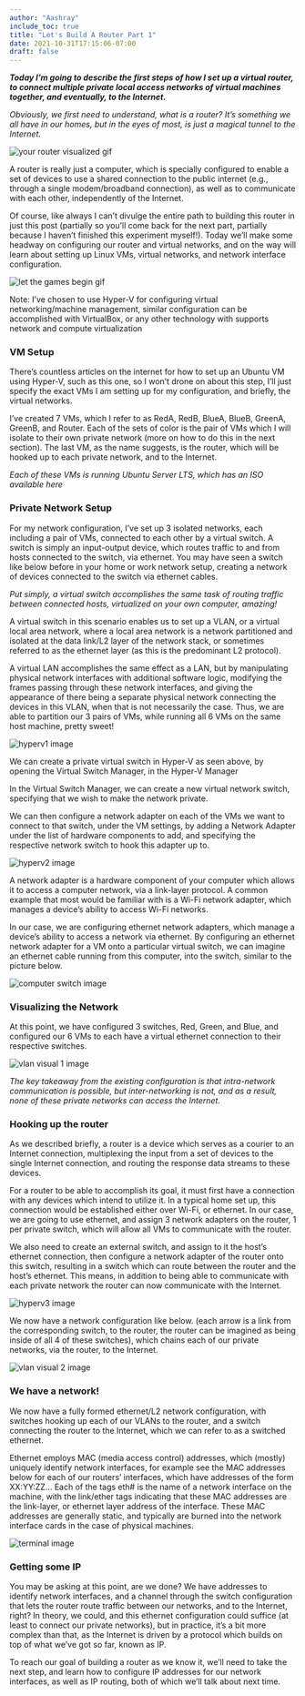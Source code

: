 ```yaml
---
author: "Aashray"
include_toc: true
title: "Let's Build A Router Part 1"
date: 2021-10-31T17:15:06-07:00
draft: false
---
```


***Today I’m going to describe the first steps of how I set up a virtual router, to connect multiple private local access networks of virtual machines together, and eventually, to the Internet.***

*Obviously, we first need to understand, what is a router? It’s something we all have in our homes, but in the eyes of most, is just a magical tunnel to the Internet.*

![your router visualized gif](https://media.giphy.com/media/IWp7xsHXRjOZ1hsg5y/giphy.gif)

A router is really just a computer, which is specially configured to
enable a set of devices to use a shared connection to the public internet (e.g., through a single modem/broadband connection), as well as to communicate with each other, independently of the Internet.

Of course, like always I can’t divulge the entire path to building this router in just this post (partially so you’ll come back for the next part, partially because I haven’t finished this experiment myself!). Today we’ll make some headway on configuring our router and virtual networks, and on the way will learn about setting up Linux VMs, virtual networks, and network interface configuration.

![let the games begin gif](https://media.giphy.com/media/xT0xevozBTg7ChpL44/giphy.gif)

Note: I’ve chosen to use Hyper-V for configuring virtual networking/machine management, similar configuration can be accomplished with VirtualBox, or any other technology with supports network and compute virtualization

### VM Setup

There’s countless articles on the internet for how to set up an Ubuntu VM using Hyper-V, such as this one, so I won’t drone on about this step, I’ll just specify the exact VMs I am setting up for my configuration, and briefly, the virtual networks.

I’ve created 7 VMs, which I refer to as RedA, RedB, BlueA, BlueB, GreenA, GreenB, and Router. Each of the sets of color is the pair of VMs which I will isolate to their own private network (more on how to do this in the next section). The last VM, as the name suggests, is the router, which will be hooked up to each private network, and to the Internet.

*Each of these VMs is running Ubuntu Server LTS, which has an ISO available here*

### Private Network Setup

For my network configuration, I’ve set up 3 isolated networks, each including a pair of VMs, connected to each other by a virtual switch. A switch is simply an input-output device, which routes traffic to and from hosts connected to the switch, via ethernet. You may have seen a switch like below before in your home or work network setup, creating a network of devices connected to the switch via ethernet cables.

*Put simply, a virtual switch accomplishes the same task of routing traffic between connected hosts, virtualized on your own computer, amazing!*

A virtual switch in this scenario enables us to set up a VLAN, or a virtual local area network, where a local area network is a network partitioned and isolated at the data link/L2 layer of the network stack, or sometimes referred to as the ethernet layer (as this is the predominant L2 protocol).

A virtual LAN accomplishes the same effect as a LAN, but by manipulating physical network interfaces with additional software logic, modifying the frames passing through these network interfaces, and giving the appearance of there being a separate physical network connecting the devices in this VLAN, when that is not necessarily the case. Thus, we are able to partition our 3 pairs of VMs, while running all 6 VMs on the same host machine, pretty sweet!

![hyperv1 image](/hyperv1.png)

We can create a private virtual switch in Hyper-V as seen above, by opening the Virtual Switch Manager, in the Hyper-V Manager

In the Virtual Switch Manager, we can create a new virtual network switch, specifying that we wish to make the network private.

We can then configure a network adapter on each of the VMs we want to connect to that switch, under the VM settings, by adding a Network Adapter under the list of hardware components to add, and specifying the respective network switch to hook this adapter up to.

![hyperv2 image](/hyperv2.png)

A network adapter is a hardware component of your computer which allows it to access a computer network, via a link-layer protocol. A common example that most would be familiar with is a Wi-Fi network adapter, which manages a device’s ability to access Wi-Fi networks.

In our case, we are configuring ethernet network adapters, which manage a device’s ability to access a network via ethernet. By configuring an ethernet network adapter for a VM onto a particular virtual switch, we can imagine an ethernet cable running from this computer, into the switch, similar to the picture below.

![computer switch image](/switch_and_computer.png)

### Visualizing the Network

At this point, we have configured 3 switches, Red, Green, and Blue, and configured our 6 VMs to each have a virtual ethernet connection to their respective switches.

![vlan visual 1 image](/vlan_visual.png)

*The key takeaway from the existing configuration is that intra-network communication is possible, but inter-networking is not, and as a result, none of these private networks can access the Internet.*

### Hooking up the router

As we described briefly, a router is a device which serves as a courier to an Internet connection, multiplexing the input from a set of devices to the single Internet connection, and routing the response data streams to these devices.

For a router to be able to accomplish its goal, it must first have a connection with any devices which intend to utilize it. In a typical home set up, this connection would be established either over Wi-Fi, or ethernet. In our case, we are going to use ethernet, and assign 3 network adapters on the router, 1 per private switch, which will allow all VMs to communicate with the router.

We also need to create an external switch, and assign to it the host’s ethernet connection, then configure a network adapter of the router onto this switch, resulting in a switch which can route between the router and the host’s ethernet. This means, in addition to being able to communicate with each private network the router can now communicate with the Internet.

![hyperv3 image](/hyperv3.png)

We now have a network configuration like below. (each arrow is a link from the corresponding switch, to the router, the router can be imagined as being inside of all 4 of these switches), which chains each of our private networks, via the router, to the Internet.

![vlan visual 2 image](/vlan_visual2.png)

### We have a network!

We now have a fully formed ethernet/L2 network configuration, with switches hooking up each of our VLANs to the router, and a switch connecting the router to the Internet, which we can refer to as a switched ethernet.

Ethernet employs MAC (media access control) addresses, which (mostly) uniquely identify network interfaces, for example see the MAC addresses below for each of our routers’ interfaces, which have addresses of the form XX:YY:ZZ… Each of the tags eth# is the name of a network interface on the machine, with the link/ether tags indicating that these MAC addresses are the link-layer, or ethernet layer address of the interface. These MAC addresses are generally static, and typically are burned into the network interface cards in the case of physical machines.

![terminal image](/terminal1.png)

### Getting some IP

You may be asking at this point, are we done? We have addresses to identify network interfaces, and a channel through the switch configuration that lets the router route traffic between our networks, and to the Internet, right? In theory, we could, and this ethernet configuration could suffice (at least to connect our private networks), but in practice, it’s a bit more complex than that, as the Internet is driven by a protocol which builds on top of what we’ve got so far, known as IP.

To reach our goal of building a router as we know it, we’ll need to take the next step, and learn how to configure IP addresses for our network interfaces, as well as IP routing, both of which we’ll talk about next time.

